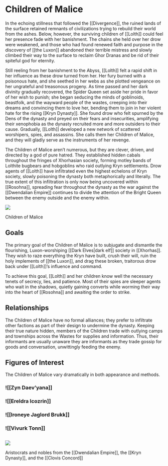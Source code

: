 # Children of Malice

In the echoing stillness that followed the [[Divergence]], the ruined lands of the surface retained remnants of civilizations trying to rebuild their world from the ashes. Below, however, the surviving children of [[Lolth]] could feel her presence fade with her banishment. The chains she held over her drow were weakened, and those who had found renewed faith and purpose in the discovery of [[the Luxon]] abandoned their terrible mistress and slowly climbed their way to the surface to reclaim Ghor Dranas and be rid of their spiteful god for eternity.

Still reeling from her banishment to the Abyss, [[Lolth]] felt a rapid shift in her influence as these drow turned from her. Her fury burned with a poisonous hate, and she seethed in her webs as she plotted vengeance on her ungrateful and treasonous progeny. As time passed and her dark divinity gradually recovered, the Spider Queen set aside her pride in favor of her wish to punish; she began seducing the minds of goblinoids, beastfolk, and the wayward people of the wastes, creeping into their dreams and convincing them to love her, bending them to join in her violent hate for the rising [[Kryn Dynasty]]. She found drow who felt spurned by the Dens of the dynasty and preyed on their fears and insecurities, amplifying their xenophobia as the dynasty recruited more and more outsiders to their cause. Gradually, [[Lolth]] developed a new network of scattered worshipers, spies, and assassins. She calls them her Children of Malice, and they will gladly serve as the instruments of her revenge.

The Children of Malice aren’t numerous, but they are clever, driven, and directed by a god of pure hatred. They established hidden cabals throughout the fringes of Xhorhasian society, forming motley bands of Lolthite bugbears and hobgoblins who raid outlying Kryn settlements. Drow agents of [[Lolth]] have infiltrated even the highest echelons of Kryn society, slowly poisoning the dynasty both metaphorically and literally. The true extent of this infiltration is only now being uncovered within [[Rosohna]], spreading fear throughout the dynasty as the war against the [[Dwendalian Empire]] continues to divide the attention of the Bright Queen between the enemy outside and the enemy within.

[![](https://media.dndbeyond.com/compendium-images/egtw/yDOyqyOocErRgYJK/02-10.png)](https://media.dndbeyond.com/compendium-images/egtw/yDOyqyOocErRgYJK/02-10.png)

Children of Malice

## Goals

The primary goal of the Children of Malice is to subjugate and dismantle the flourishing, Luxon-worshiping [[Dark Elves|dark elf]] society in [[Xhorhas]]. They wish to raze everything the Kryn have built, crush their will, ruin the holy implements of [[the Luxon]], and drag these broken, traitorous drow back under [[Lolth]]’s influence and command.

To achieve this goal, [[Lolth]] and her children know well the necessary tenets of secrecy, lies, and patience. Most of their spies are sleeper agents who wait in the shadows, quietly gaining converts while worming their way into the heart of [[Rosohna]] and awaiting the order to strike.

## Relationships

The Children of Malice have no formal alliances; they prefer to infiltrate other factions as part of their design to undermine the dynasty. Keeping their true nature hidden, members of the Children trade with outlying camps and townships across the Wastes for supplies and information. Thus, their informants are usually unaware they are informants as they trade gossip for goods and conversation, unwittingly feeding the enemy.

## Figures of Interest

The Children of Malice vary dramatically in both appearance and methods.

### ![[Zyn Daev’yana]]

### ![[Ereldra Icozrin]]

### ![[Ironeye Jaglord Brukk]]

### ![[Vivurk Tonn]]
## 
[![](https://media.dndbeyond.com/compendium-images/egtw/yDOyqyOocErRgYJK/02-06.png)](https://media.dndbeyond.com/compendium-images/egtw/yDOyqyOocErRgYJK/02-06.png)

Aristocrats and nobles from the [[Dwendalian Empire]], the [[Kryn Dynasty]], and the [[Clovis Concord]]